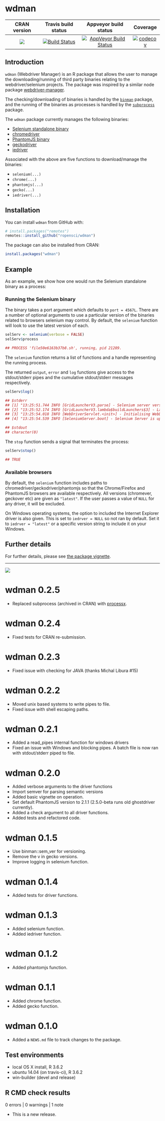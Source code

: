 # wdman

| CRAN version       | Travis build status   | Appveyor build status   | Coverage |
| :-------------: |:-------------:|:-------------:|:-------------:|
| [![](http://www.r-pkg.org/badges/version/wdman)](https://CRAN.R-project.org/package=wdman) | [![Build Status](https://travis-ci.org/ropensci/binman.svg?branch=master)](https://travis-ci.org/ropensci/wdman) | [![AppVeyor Build Status](https://ci.appveyor.com/api/projects/status/o8q2d6gdm9su5mcy?svg=true)](https://ci.appveyor.com/project/juyeongkim/wdman) | [![codecov](https://codecov.io/gh/ropensci/wdman/branch/master/graph/badge.svg)](https://codecov.io/gh/ropensci/wdman)|


## Introduction

`wdman` (Webdriver Manager) is an R package that allows the user to manage the downloading/running of third party binaries relating to the webdriver/selenium projects. The package was inspired by a similar node package [webdriver-manager](https://www.npmjs.com/package/webdriver-manager).

The checking/downloading of binaries is handled by the [`binman`](https://github.com/ropensci/binman) package, and the running of the binaries as processes is handled by the [`subprocess`](https://github.com/lbartnik/subprocess) package.

The `wdman` package currently manages the following binaries:

* [Selenium standalone binary](http://selenium-release.storage.googleapis.com/index.html)
* [chromedriver](https://chromedriver.storage.googleapis.com/index.html)
* [PhantomJS binary](http://phantomjs.org/download.html)
* [geckodriver](https://github.com/mozilla/geckodriver/releases)
* [iedriver](https://github.com/SeleniumHQ/selenium/wiki/InternetExplorerDriver)

Associated with the above are five functions to download/manage the binaries:

* `selenium(...)`
* `chrome(...)`
* `phantomjs(...)`
* `gecko(...)`
* `iedriver(...)`


## Installation

You can install `wdman` from GitHub with:

```R
# install.packages("remotes")
remotes::install_github("ropensci/wdman")
```

The package can also be installed from CRAN:

```R
install.packages("wdman")
```


## Example

As an example, we show how one would run the Selenium standalone binary as a process:

### Running the Selenium binary

The binary takes a port argument which defaults to `port = 4567L`. There are a number of optional arguments to use a particular version of the binaries related to browsers selenium may control. By default, the `selenium` function will look to use the latest version of each. 

```R
selServ <- selenium(verbose = FALSE)
selServ$process

## PROCESS 'file50e6163b37b8.sh', running, pid 21289.
```

The `selenium` function returns a list of functions and a handle representing the running process.

The returned `output`, `error` and `log` functions give access to the stdout/stderr pipes and the cumulative stdout/stderr messages respectively.

```R
selServ$log()

## $stderr
## [1] "13:25:51.744 INFO [GridLauncherV3.parse] - Selenium server version: 4.0.0-alpha-2, revision: f148142cf8"         
## [2] "13:25:52.174 INFO [GridLauncherV3.lambda$buildLaunchers$3] - Launching a standalone Selenium Server on port 4567"
## [3] "13:25:54.018 INFO [WebDriverServlet.<init>] - Initialising WebDriverServlet"                                     
## [4] "13:25:54.539 INFO [SeleniumServer.boot] - Selenium Server is up and running on port 4567"                        

## $stdout
## character(0)
```

The `stop` function sends a signal that terminates the process:

```R
selServ$stop()

## TRUE
```

### Available browsers

By default, the `selenium` function includes paths to chromedriver/geckodriver/phantomjs so that the Chrome/Firefox and PhantomJS browsers are available respectively. All versions (chromever, geckover etc) are given as `"latest"`. If the user passes a value of `NULL` for any driver, it will be excluded.

On Windows operating systems, the option to included the Internet Explorer driver is also given. This is set to `iedrver = NULL` so not ran by default. Set it to `iedrver = "latest"` or a specific version string to include it on your Windows.


## Further details

For further details, please see [the package vignette](https://docs.ropensci.org/wdman/articles/basics.html).

---

[![](http://ropensci.org/public_images/github_footer.png)](http://ropensci.org)
# wdman 0.2.5

* Replaced subprocess (archived in CRAN) with [processx](https://processx.r-lib.org/).

# wdman 0.2.4

* Fixed tests for CRAN re-submission.

# wdman 0.2.3

* Fixed issue with checking for JAVA (thanks Michal Libura #15)

# wdman 0.2.2

* Moved unix based systems to write pipes to file.
* Fixed issue with shell escaping paths.

# wdman 0.2.1

* Added a read_pipes internal function for windows drivers
* Fixed an issue with Windows and blocking pipes. A batch file is now ran
  with stdout/stderr piped to file.

# wdman 0.2.0

* Added verbose arguments to the driver functions
* Import semver for parsing semantic versions
* Added basic vignette on operation.
* Set default PhantomJS version to 2.1.1 (2.5.0-beta runs old ghostdriver
  currently).
* Added a check argument to all driver functions.
* Added tests and refactored code.

# wdman 0.1.5

* Use binman::sem_ver for versioning.
* Remove the v in gecko versions.
* Improve logging in selenium function.

# wdman 0.1.4

* Added tests for driver functions.

# wdman 0.1.3

* Added selenium function.
* Added iedriver function.

# wdman 0.1.2

* Added phantomjs function.

# wdman 0.1.1

* Added chrome function.
* Added gecko function.

# wdman 0.1.0

* Added a `NEWS.md` file to track changes to the package.



## Test environments
* local OS X install, R 3.6.2
* ubuntu 14.04 (on travis-ci), R 3.6.2
* win-builder (devel and release)

## R CMD check results

0 errors | 0 warnings | 1 note

* This is a new release.
